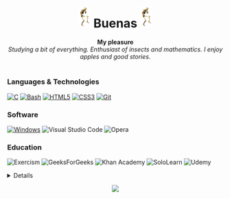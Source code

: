 <h1 align="center"><img src="calaca.gif" width="28px" alt="d">  Buenas  <img src="calaca.gif" width="28px" alt="👋"></h1>

<p align="center">
    <b>My pleasure</b><br>
    <i>
        Studying a bit of everything. Enthusiast of insects and mathematics. I enjoy apples and good stories.<br>
    </i><br>
</p>

### Languages & Technologies
[![C](https://img.shields.io/badge/c-black.svg?style=for-the-badge&logo=c&logoColor=FC618D)](https://github.com/Toutl)
[![Bash](https://img.shields.io/badge/bash-black.svg?style=for-the-badge&logo=gnu-bash&logoColor=7BD88F)](https://github.com/Toutl)
[![HTML5](https://img.shields.io/badge/html-black.svg?style=for-the-badge&logo=html5&logoColor=FD9353)](https://github.com/Toutl)
[![CSS3](https://img.shields.io/badge/css-black.svg?style=for-the-badge&logo=css3&logoColor=FD9353)](https://github.com/Toutl)
[![Git](https://img.shields.io/badge/git-black.svg?style=for-the-badge&logo=git&logoColor=FD9353)](https://github.com/Toutl)

### Software
[![Windows](https://img.shields.io/badge/Windows-black?style=for-the-badge&logo=Windows%2011)](https://github.com/Toutl)
![Visual Studio Code](https://img.shields.io/badge/VS%20Code-black.svg?style=for-the-badge&logo=visual-studio-code&logoColor=0078d7)
![Opera](https://img.shields.io/badge/Opera-black?style=for-the-badge&logo=Opera&logoColor=FF1B2D)


### Education

![Exercism](https://img.shields.io/badge/Exercism-black?style=for-the-badge&logo=exercism&logoColor=009CAB)
![GeeksForGeeks](https://img.shields.io/badge/GeeksforGeeks-black?style=for-the-badge&logo=geeksforgeeks&logoColor=35914c)
![Khan Academy](https://img.shields.io/badge/Khan%20Academy-black.svg?style=for-the-badge&logo=KhanAcademy&logoColor=2314BF96)
![SoloLearn](https://img.shields.io/badge/Sololearn-black?style=for-the-badge&logo=Sololearn&logoColor=lightgrey)
![Udemy](https://img.shields.io/badge/Udemy-black?style=for-the-badge&logo=Udemy&logoColor=A435F0)


<details>
    <p align="center">
        <a href="https://github.com/Toutl">
            <img src="http://github-profile-summary-cards.vercel.app/api/cards/profile-details?username=Toutl&theme=monokai" />
        </a>
        <br>
        <a href="https://github.com/Toutl">
            <img src="https://github-readme-streak-stats.herokuapp.com/?user=Toutl&hide_border=true&theme=monokai" />
        </a>
        <br>
        <a href="https://github.com/Toutl">
            <img src="https://github-readme-stats.vercel.app/api/top-langs/?username=Toutl&hide_border=true&theme=monokai" />
        </a>
    </p>
</details>


<p align="center">
    <a href="https://github.com/Toutl">
        <img src="https://komarev.com/ghpvc/?username=Toutl&color=8A3882&style=for-the-badge&label=Views" />
    </a>
</p>
